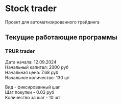 # Stock trader

Проект для автоматизированного трейдинга

## Текущие работающие программы

### TRUR trader

Дата начала: 12.09.2024  
Начальный капитал: 2000 руб  
Начальная цена: 7.68 руб  
Начальное количество: 130 шт  

Вид - фиксированный шаг  
Шаг покупки - 0.03 руб  
Количество за шаг - 10 шт  